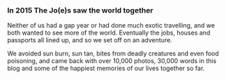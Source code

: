 ### In 2015 The Jo(e)s saw the world together

Neither of us had a gap year or had done much exotic travelling, and we both wanted to see more of the world. Eventually the jobs, houses and passports all lined up, and so we set off on an adventure.

We avoided sun burn, sun tan, bites from deadly creatures and even food poisoning, and came back with over 10,000 photos, 30,000 words in this blog and some of the happiest memories of our lives together so far.
